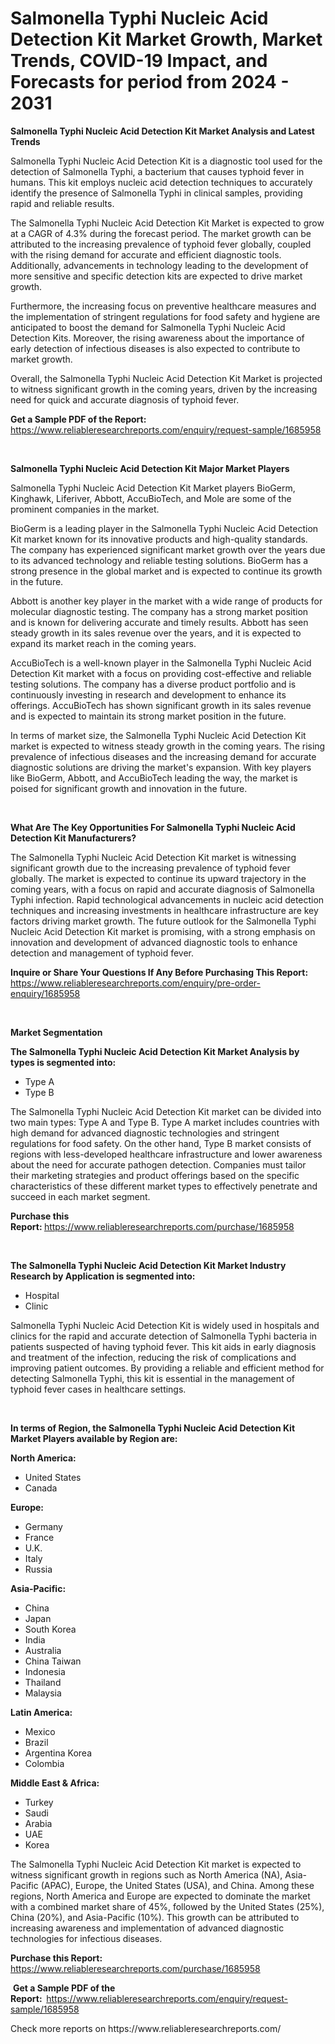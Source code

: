 <p><h1>Salmonella Typhi Nucleic Acid Detection Kit Market Growth, Market Trends, COVID-19 Impact, and Forecasts for period from 2024 - 2031</h1></p><p><strong>Salmonella Typhi Nucleic Acid Detection Kit Market Analysis and Latest Trends</strong></p>
<p><p>Salmonella Typhi Nucleic Acid Detection Kit is a diagnostic tool used for the detection of Salmonella Typhi, a bacterium that causes typhoid fever in humans. This kit employs nucleic acid detection techniques to accurately identify the presence of Salmonella Typhi in clinical samples, providing rapid and reliable results.</p><p>The Salmonella Typhi Nucleic Acid Detection Kit Market is expected to grow at a CAGR of 4.3% during the forecast period. The market growth can be attributed to the increasing prevalence of typhoid fever globally, coupled with the rising demand for accurate and efficient diagnostic tools. Additionally, advancements in technology leading to the development of more sensitive and specific detection kits are expected to drive market growth.</p><p>Furthermore, the increasing focus on preventive healthcare measures and the implementation of stringent regulations for food safety and hygiene are anticipated to boost the demand for Salmonella Typhi Nucleic Acid Detection Kits. Moreover, the rising awareness about the importance of early detection of infectious diseases is also expected to contribute to market growth.</p><p>Overall, the Salmonella Typhi Nucleic Acid Detection Kit Market is projected to witness significant growth in the coming years, driven by the increasing need for quick and accurate diagnosis of typhoid fever.</p></p>
<p><strong>Get a Sample PDF of the Report:&nbsp;</strong> <a href="https://www.reliableresearchreports.com/enquiry/request-sample/1685958">https://www.reliableresearchreports.com/enquiry/request-sample/1685958</a></p>
<p>&nbsp;</p>
<p><strong>Salmonella Typhi Nucleic Acid Detection Kit Major Market Players</strong></p>
<p><p>Salmonella Typhi Nucleic Acid Detection Kit Market players BioGerm, Kinghawk, Liferiver, Abbott, AccuBioTech, and Mole are some of the prominent companies in the market. </p><p>BioGerm is a leading player in the Salmonella Typhi Nucleic Acid Detection Kit market known for its innovative products and high-quality standards. The company has experienced significant market growth over the years due to its advanced technology and reliable testing solutions. BioGerm has a strong presence in the global market and is expected to continue its growth in the future.</p><p>Abbott is another key player in the market with a wide range of products for molecular diagnostic testing. The company has a strong market position and is known for delivering accurate and timely results. Abbott has seen steady growth in its sales revenue over the years, and it is expected to expand its market reach in the coming years.</p><p>AccuBioTech is a well-known player in the Salmonella Typhi Nucleic Acid Detection Kit market with a focus on providing cost-effective and reliable testing solutions. The company has a diverse product portfolio and is continuously investing in research and development to enhance its offerings. AccuBioTech has shown significant growth in its sales revenue and is expected to maintain its strong market position in the future.</p><p>In terms of market size, the Salmonella Typhi Nucleic Acid Detection Kit market is expected to witness steady growth in the coming years. The rising prevalence of infectious diseases and the increasing demand for accurate diagnostic solutions are driving the market's expansion. With key players like BioGerm, Abbott, and AccuBioTech leading the way, the market is poised for significant growth and innovation in the future.</p></p>
<p>&nbsp;</p>
<p><strong>What Are The Key Opportunities For Salmonella Typhi Nucleic Acid Detection Kit Manufacturers?</strong></p>
<p><p>The Salmonella Typhi Nucleic Acid Detection Kit market is witnessing significant growth due to the increasing prevalence of typhoid fever globally. The market is expected to continue its upward trajectory in the coming years, with a focus on rapid and accurate diagnosis of Salmonella Typhi infection. Rapid technological advancements in nucleic acid detection techniques and increasing investments in healthcare infrastructure are key factors driving market growth. The future outlook for the Salmonella Typhi Nucleic Acid Detection Kit market is promising, with a strong emphasis on innovation and development of advanced diagnostic tools to enhance detection and management of typhoid fever.</p></p>
<p><strong>Inquire or Share Your Questions If Any Before Purchasing This Report:</strong> <a href="https://www.reliableresearchreports.com/enquiry/pre-order-enquiry/1685958">https://www.reliableresearchreports.com/enquiry/pre-order-enquiry/1685958</a></p>
<p>&nbsp;</p>
<p><strong>Market Segmentation</strong></p>
<p><strong>The Salmonella Typhi Nucleic Acid Detection Kit Market Analysis by types is segmented into:</strong></p>
<p><ul><li>Type A</li><li>Type B</li></ul></p>
<p><p>The Salmonella Typhi Nucleic Acid Detection Kit market can be divided into two main types: Type A and Type B. Type A market includes countries with high demand for advanced diagnostic technologies and stringent regulations for food safety. On the other hand, Type B market consists of regions with less-developed healthcare infrastructure and lower awareness about the need for accurate pathogen detection. Companies must tailor their marketing strategies and product offerings based on the specific characteristics of these different market types to effectively penetrate and succeed in each market segment.</p></p>
<p><strong>Purchase this Report:&nbsp;</strong><a href="https://www.reliableresearchreports.com/purchase/1685958">https://www.reliableresearchreports.com/purchase/1685958</a></p>
<p>&nbsp;</p>
<p><strong>The Salmonella Typhi Nucleic Acid Detection Kit Market Industry Research by Application is segmented into:</strong></p>
<p><ul><li>Hospital</li><li>Clinic</li></ul></p>
<p><p>Salmonella Typhi Nucleic Acid Detection Kit is widely used in hospitals and clinics for the rapid and accurate detection of Salmonella Typhi bacteria in patients suspected of having typhoid fever. This kit aids in early diagnosis and treatment of the infection, reducing the risk of complications and improving patient outcomes. By providing a reliable and efficient method for detecting Salmonella Typhi, this kit is essential in the management of typhoid fever cases in healthcare settings.</p></p>
<p>&nbsp;</p>
<p><strong>In terms of Region, the Salmonella Typhi Nucleic Acid Detection Kit Market Players available by Region are:</strong></p>
<p>
    <p> <strong> North America: </strong>
        <ul>
            <li>United States</li>
            <li>Canada</li>
        </ul>
        </p> 
    <p> <strong> Europe: </strong>
        <ul>
            <li>Germany</li>
            <li>France</li>
            <li>U.K.</li>
            <li>Italy</li>
            <li>Russia</li>
        </ul>
        </p> 
    <p> <strong> Asia-Pacific: </strong>
        <ul>
            <li>China</li>
            <li>Japan</li>
            <li>South Korea</li>
            <li>India</li>
            <li>Australia</li>
            <li>China Taiwan</li>
            <li>Indonesia</li>
            <li>Thailand</li>
            <li>Malaysia</li>
        </ul>
        </p> 
    <p> <strong> Latin America: </strong>
        <ul>
            <li>Mexico</li>
            <li>Brazil</li>
            <li>Argentina Korea</li>
            <li>Colombia</li>
        </ul>
        </p> 
    <p> <strong> Middle East & Africa: </strong>
        <ul>
            <li>Turkey</li>
            <li>Saudi</li>
            <li>Arabia</li>
            <li>UAE</li>
            <li>Korea</li>
        </ul>
    </p>
    </p>
<p><p>The Salmonella Typhi Nucleic Acid Detection Kit market is expected to witness significant growth in regions such as North America (NA), Asia-Pacific (APAC), Europe, the United States (USA), and China. Among these regions, North America and Europe are expected to dominate the market with a combined market share of 45%, followed by the United States (25%), China (20%), and Asia-Pacific (10%). This growth can be attributed to increasing awareness and implementation of advanced diagnostic technologies for infectious diseases.</p></p>
<p><strong>Purchase this Report: </strong><a href="https://www.reliableresearchreports.com/purchase/1685958">https://www.reliableresearchreports.com/purchase/1685958</a></p>
<p>&nbsp;<strong>Get a Sample PDF of the Report:&nbsp;&nbsp;</strong><a href="https://www.reliableresearchreports.com/enquiry/request-sample/1685958">https://www.reliableresearchreports.com/enquiry/request-sample/1685958</a></p>
<p><strong></strong></p>
<p>Check more reports on https://www.reliableresearchreports.com/</p>
